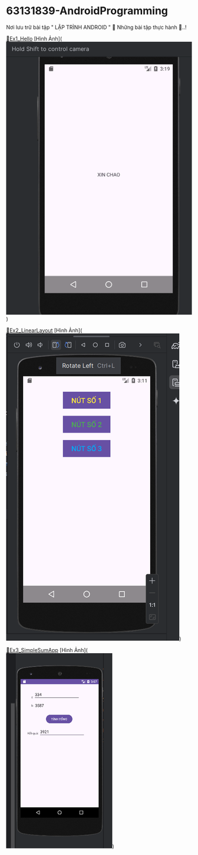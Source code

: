 # 63131839-AndroidProgramming
Nơi lưu trữ bài tập " LẬP TRÌNH ANDROID " 
👀 Những bài tập thực hành 👀..!

[📁Ex1_Hello](https://github.com/teddieV/63131839-AndroidProgramming/tree/main/Ex1_Hello/HelloWorld)
[Hình Ảnh](![Hình Ảnh](https://github.com/teddieV/63131839-AndroidProgramming/blob/main/%E1%BA%A2nh%20k%E1%BA%BFt%20qu%E1%BA%A3/Ex1_Hello.png))

[📁Ex2_LinearLayout]( https://github.com/teddieV/63131839-AndroidProgramming/tree/main/Ex2_LinearLayout)
[Hình Ảnh](![Hình Ảnh](https://github.com/teddieV/63131839-AndroidProgramming/blob/main/%E1%BA%A2nh%20k%E1%BA%BFt%20qu%E1%BA%A3/Ex2_LinearLayout.png))

[📁Ex3_SimpleSumApp]( https://github.com/teddieV/63131839-AndroidProgramming/tree/main/Ex3_SimpleSumApp)
[Hình Ảnh](![Hình Ảnh](https://github.com/teddieV/63131839-AndroidProgramming/blob/main/%E1%BA%A2nh%20k%E1%BA%BFt%20qu%E1%BA%A3/Ex3_SimpleSumApp.png))